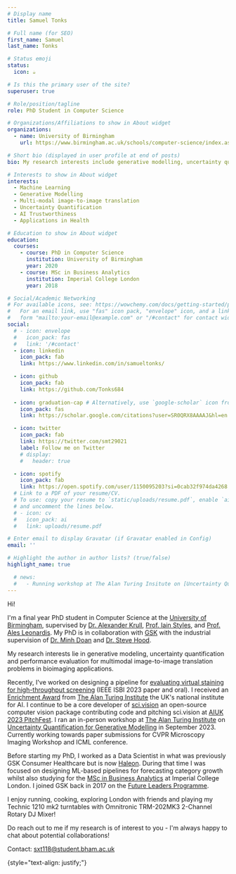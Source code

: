 ```yaml
---
# Display name
title: Samuel Tonks

# Full name (for SEO)
first_name: Samuel
last_name: Tonks

# Status emoji
status:
  icon: ☕️

# Is this the primary user of the site?
superuser: true

# Role/position/tagline
role: PhD Student in Computer Science 

# Organizations/Affiliations to show in About widget
organizations:
  - name: University of Birmingham
    url: https://www.birmingham.ac.uk/schools/computer-science/index.aspx

# Short bio (displayed in user profile at end of posts)
bio: My research interests include generative modelling, uncertainty quantification and healthcare applications.

# Interests to show in About widget
interests:
  - Machine Learning
  - Generative Modelling
  - Multi-modal image-to-image translation
  - Uncertainty Quantification
  - AI Trustworthiness
  - Applications in Health

# Education to show in About widget
education:
  courses:
    - course: PhD in Computer Science
      institution: University of Birmingham
      year: 2020
    - course: MSc in Business Analytics
      institution: Imperial College London
      year: 2018

# Social/Academic Networking
# For available icons, see: https://wowchemy.com/docs/getting-started/page-builder/#icons
#   For an email link, use "fas" icon pack, "envelope" icon, and a link in the
#   form "mailto:your-email@example.com" or "/#contact" for contact widget.
social:
  # - icon: envelope
  #   icon_pack: fas
  #   link: '/#contact'
  - icon: linkedin
    icon_pack: fab
    link: https://www.linkedin.com/in/samueltonks/

  - icon: github
    icon_pack: fab
    link: https://github.com/Tonks684
    
  - icon: graduation-cap # Alternatively, use `google-scholar` icon from `ai` icon pack
    icon_pack: fas
    link: https://scholar.google.com/citations?user=SR0QRX8AAAAJ&hl=en

  - icon: twitter
    icon_pack: fab
    link: https://twitter.com/smt29021    
    label: Follow me on Twitter
    # display:
    #   header: true

  - icon: spotify
    icon_pack: fab
    link: https://open.spotify.com/user/1150095203?si=0cab32f974da4268
  # Link to a PDF of your resume/CV.
  # To use: copy your resume to `static/uploads/resume.pdf`, enable `ai` icons in `params.yaml`,
  # and uncomment the lines below.
  # - icon: cv
  #   icon_pack: ai
  #   link: uploads/resume.pdf

# Enter email to display Gravatar (if Gravatar enabled in Config)
email: ''

# Highlight the author in author lists? (true/false)
highlight_name: true

  # news:
  #   - Running workshop at The Alan Turing Insitute on [Uncertainty Quantification for Generative Modelling](https://www.eventsforce.net/turingevents/frontend/reg/thome.csp?pageID=110064&eventID=287&traceRedir=4)
---
```


Hi!

I'm a final year PhD student in Computer Science at the [University of Birmingham](https://www.birmingham.ac.uk/schools/computer-science/index.aspx), supervised by [Dr. Alexander Krull](https://research.birmingham.ac.uk/en/persons/alexander-krull), [Prof. Iain Styles](https://www.turing.ac.uk/people/researchers/iain-styles),  and [Prof. Ales Leonardis](https://scholar.google.co.uk/citations?user=BEFl4j0AAAAJ&hl=en). My PhD is in collaboration with [GSK](https://www.gsk.com/en-gb/careers/experienced-professionals/research-and-development/) with the industrial supervision of [Dr. Minh Doan](https://scholar.google.com/citations?user=M6_hL-AAAAAJ&hl=en) and [Dr. Steve Hood](https://scholar.google.co.uk/citations?user=mPhF_xkAAAAJ&hl=en).

My research interests lie in generative modeling, uncertainty quantification and performance evaluation for multimodal image-to-image translation problems in bioimaging applications.

Recently, I've worked on designing a pipeline for [evaluating virtual staining for high-throughput screening](https://ieeexplore.ieee.org/document/10230501) (IEEE ISBI 2023 paper and oral). I received an [Enrichment Award](https://www.turing.ac.uk/work-turing/studentships/enrichment) from [The Alan Turing Institute](https://www.turing.ac.uk/) the UK's national institute for AI. I continue to be a core developer of [sci.vision](https://sci.vision/#/) an open-source computer vision package contributing code and pitching sci.vision at [AIUK 2023 PitchFest](https://www.turing.ac.uk/news/first-pitchfest-winner-announced-ai-uk-2023). I ran an in-person workshop at [The Alan Turing Institute](https://www.turing.ac.uk/) on [Uncertainty Quantification for Generative Modelling](https://www.eventsforce.net/turingevents/frontend/reg/thome.csp?pageID=110064&eventID=287&CSPCHD=000001000000E7wPZbwn2oC9Y8iUArSWreuerrl6ME9r7QSoDa) in September 2023.
Currently working towards paper submissions for CVPR Microscopy Imaging Workshop and ICML conference.

Before starting my PhD, I worked as a Data Scientist in what was previously GSK Consumer Healthcare but is now [Haleon](https://www.haleon.com/our-science/our-scientists). During that time I was focused on designing ML-based pipelines for forecasting category growth whilst also studying for the [MSc in Business Analytics](https://www.imperial.ac.uk/business-school/masters/business-analytics/) at Imperial College London. I joined GSK back in 2017 on the [Future Leaders Programme](https://www.gsk.com/en-gb/careers/early-talent/future-leaders-graduate-programme/).

I enjoy running, cooking, exploring London with friends and playing my Technic 1210 mk2 turntables with Omnitronic TRM-202MK3 2-Channel Rotary DJ Mixer!

Do reach out to me if my research is of interest to you - I'm always happy to chat about potential collaborations!

Contact: sxt118@student.bham.ac.uk


{style="text-align: justify;"}
